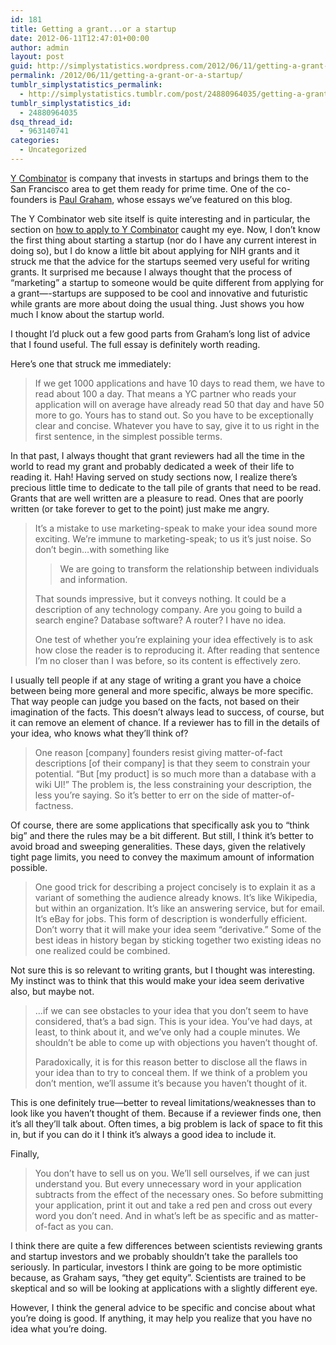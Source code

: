 ```yaml
---
id: 181
title: Getting a grant...or a startup
date: 2012-06-11T12:47:01+00:00
author: admin
layout: post
guid: http://simplystatistics.wordpress.com/2012/06/11/getting-a-grant-or-a-startup
permalink: /2012/06/11/getting-a-grant-or-a-startup/
tumblr_simplystatistics_permalink:
  - http://simplystatistics.tumblr.com/post/24880964035/getting-a-grant-or-a-startup
tumblr_simplystatistics_id:
  - 24880964035
dsq_thread_id:
  - 963140741
categories:
  - Uncategorized
---
```

<a href="http://ycombinator.com/index.html" target="_blank">Y Combinator</a> is company that invests in startups and brings them to the San Francisco area to get them ready for prime time. One of the co-founders is <a href="http://paulgraham.com/" target="_blank">Paul Graham</a>, whose essays we&#8217;ve featured on this blog.

The Y Combinator web site itself is quite interesting and in particular, the section on <a href="http://ycombinator.com/howtoapply.html" target="_blank">how to apply to Y Combinator</a> caught my eye. Now, I don&#8217;t know the first thing about starting a startup (nor do I have any current interest in doing so), but I do know a little bit about applying for NIH grants and it struck me that the advice for the startups seemed very useful for writing grants. It surprised me because I always thought that the process of &#8220;marketing&#8221; a startup to someone would be quite different from applying for a grant&#8212;-startups are supposed to be cool and innovative and futuristic while grants are more about doing the usual thing. Just shows you how much I know about the startup world.

I thought I&#8217;d pluck out a few good parts from Graham&#8217;s long list of advice that I found useful. The full essay is definitely worth reading.

Here&#8217;s one that struck me immediately:

> <span>If we get 1000 applications and have 10 days to read them, we have to read about 100 a day. That means a YC partner who reads your application will on average have already read 50 that day and have 50 more to go. Yours has to stand out. So you have to be exceptionally clear and concise. Whatever you have to say, give it to us right in the first sentence, in the simplest possible terms.</span>

In that past, I always thought that grant reviewers had all the time in the world to read my grant and probably dedicated a week of their life to reading it. Hah! Having served on study sections now, I realize there&#8217;s precious little time to dedicate to the tall pile of grants that need to be read. Grants that are well written are a pleasure to read. Ones that are poorly written (or take forever to get to the point) just make me angry.

> It&#8217;s a mistake to use marketing-speak to make your idea sound more exciting. We&#8217;re immune to marketing-speak; to us it&#8217;s just noise. So don&#8217;t begin&#8230;with something like
> 
> > We are going to transform the relationship between individuals and information.
> 
> <span>That sounds impressive, but it conveys nothing. It could be a description of any technology company. Are you going to build a search engine? Database software? A router? I have no idea.</span>
> 
> One test of whether you&#8217;re explaining your idea effectively is to ask how close the reader is to reproducing it. After reading that sentence I&#8217;m no closer than I was before, so its content is effectively zero.

I usually tell people if at any stage of writing a grant you have a choice between being more general and more specific, always be more specific. That way people can judge you based on the facts, not based on their imagination of the facts. This doesn&#8217;t always lead to success, of course, but it can remove an element of chance. If a reviewer has to fill in the details of your idea, who knows what they&#8217;ll think of?

> <span>One reason [company] founders resist giving matter-of-fact descriptions [of their company] is that they seem to constrain your potential. &#8220;But [my product] is so much more than a database with a wiki UI!&#8221; The problem is, the less constraining your description, the less you&#8217;re saying. So it&#8217;s better to err on the side of matter-of-factness.</span>

<span>Of course, there are some applications that specifically ask you to &#8220;think big&#8221; and there the rules may be a bit different. But still, I think it&#8217;s better to avoid broad and sweeping generalities. These days, given the relatively tight page limits, you need to convey the maximum amount of information possible.</span>

> <span>One good trick for describing a project concisely is to explain it as a variant of something the audience already knows. It&#8217;s like Wikipedia, but within an organization. It&#8217;s like an answering service, but for email. It&#8217;s eBay for jobs. This form of description is wonderfully efficient. Don&#8217;t worry that it will make your idea seem &#8220;derivative.&#8221; Some of the best ideas in history began by sticking together two existing ideas no one realized could be combined.</span>

Not sure this is so relevant to writing grants, but I thought was interesting. My instinct was to think that this would make your idea seem derivative also, but maybe not.

> &#8230;if we can see obstacles to your idea that you don&#8217;t seem to have considered, that&#8217;s a bad sign. This is your idea. You&#8217;ve had days, at least, to think about it, and we&#8217;ve only had a couple minutes. We shouldn&#8217;t be able to come up with objections you haven&#8217;t thought of.
> 
> Paradoxically, it is for this reason better to disclose all the flaws in your idea than to try to conceal them. If we think of a problem you don&#8217;t mention, we&#8217;ll assume it&#8217;s because you haven&#8217;t thought of it. 

This is one definitely true&#8212;better to reveal limitations/weaknesses than to look like you haven&#8217;t thought of them. Because if a reviewer finds one, then it&#8217;s all they&#8217;ll talk about. Often times, a big problem is lack of space to fit this in, but if you can do it I think it&#8217;s always a good idea to include it.

Finally,

> <span>You don&#8217;t have to sell us on you. We&#8217;ll sell ourselves, if we can just understand you. But every unnecessary word in your application subtracts from the effect of the necessary ones. So before submitting your application, print it out and take a red pen and cross out every word you don&#8217;t need. And in what&#8217;s left be as specific and as matter-of-fact as you can.</span>

<span>I think there are quite a few differences between scientists reviewing grants and startup investors and we probably shouldn&#8217;t take the parallels too seriously. In particular, investors I think are going to be more optimistic because, as Graham says, &#8220;they get equity&#8221;. Scientists are trained to be skeptical and so will be looking at applications with a slightly different eye. </span>

<span>However, I think the general advice to be specific and concise about what you&#8217;re doing is good. If anything, it may help you realize that you have no idea what you&#8217;re doing.</span>